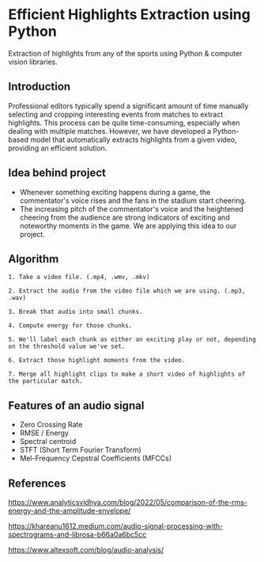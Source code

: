 
# Efficient Highlights Extraction using Python

Extraction of highlights from any of the sports using Python & computer vision libraries.


## Introduction


Professional editors typically spend a significant amount of time manually selecting and cropping interesting events from matches to extract highlights. This process can be quite time-consuming, especially when dealing with multiple matches. However, we have developed a Python-based model that automatically extracts highlights from a given video, providing an efficient solution. 
## Idea behind project

- Whenever something exciting happens during a game, the commentator's voice rises and the fans in the stadium start cheering. 
- The increasing pitch of the commentator's voice and the heightened cheering from the audience are strong indicators of exciting and noteworthy moments in the game. We are applying this idea to our project.
## Algorithm 

    1. Take a video file. (.mp4, .wmv, .mkv)

    2. Extract the audio from the video file which we are using. (.mp3, .wav)

    3. Break that audio into small chunks.

    4. Compute energy for those chunks. 

    5. We'll label each chunk as either an exciting play or not, depending on the threshold value we've set.

    6. Extract those highlight moments from the video.

    7. Merge all highlight clips to make a short video of highlights of the particular match.

    




## Features of an audio signal

- Zero Crossing Rate
- RMSE / Energy
- Spectral centroid
- STFT (Short Term Fourier Transform)
- Mel-Frequency Cepstral Coefficients (MFCCs)




## References

https://www.analyticsvidhya.com/blog/2022/05/comparison-of-the-rms-energy-and-the-amplitude-envelope/

https://khareanu1612.medium.com/audio-signal-processing-with-spectrograms-and-librosa-b66a0a6bc5cc

https://www.altexsoft.com/blog/audio-analysis/


